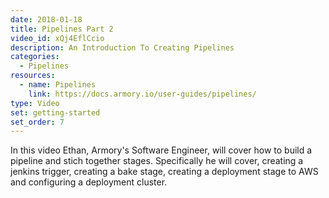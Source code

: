```yaml
---
date: 2018-01-18
title: Pipelines Part 2
video_id: xQj4EflCcio
description: An Introduction To Creating Pipelines
categories:
  - Pipelines
resources:
  - name: Pipelines
    link: https://docs.armory.io/user-guides/pipelines/
type: Video
set: getting-started
set_order: 7
---
```

In this video Ethan, Armory's Software Engineer, will cover how to build a pipeline and stich together stages. Specifically he will cover, creating a jenkins trigger, creating a bake stage, creating a deployment stage to AWS and configuring a deployment cluster.